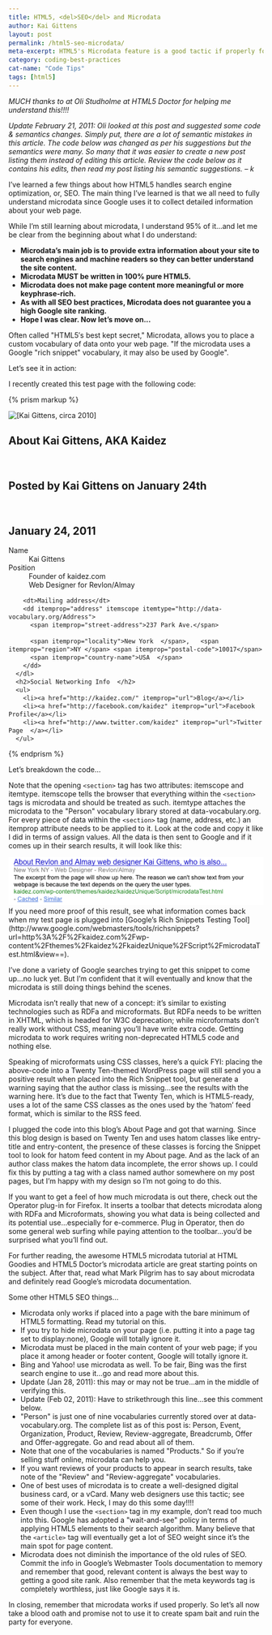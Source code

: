 ```yaml
---
title: HTML5, <del>SEO</del> and Microdata
author: Kai Gittens
layout: post
permalink: /html5-seo-microdata/
meta-excerpt: HTML5's Microdata feature is a good tactic if properly formatted
category: coding-best-practices
cat-name: "Code Tips"
tags: [html5]
---
```


*MUCH thanks to at Oli Studholme at HTML5 Doctor for helping me understand this!!!!*

*Update February 21, 2011: Oli looked at this post and suggested some code & semantics changes. Simply put, there are a lot of semantic mistakes in this article. The code below was changed as per his suggestions but the semantics were many. So many that it was easier to create a new post listing them instead of editing this article. Review the code below as it contains his edits, then read my post listing his semantic suggestions. – k*

I’ve learned a few things about how HTML5 handles search engine optimization, or, SEO. The main thing I’ve learned is that we all need to fully understand microdata since Google uses it to collect detailed information about your web page.

While I’m still learning about microdata, I understand 95% of it…and let me be clear from the beginning about what I do understand:

  * **Microdata’s main job is to provide extra information about your site to search engines and machine readers so they can better understand the site content.**
  * **Microdata MUST be written in 100% pure HTML5.**
  * **Microdata does not make page content more meaningful or more keyphrase-rich.**
  * **As with all SEO best practices, Microdata does not guarantee you a high Google site ranking.**
  * **Hope I was clear. Now let’s move on...**

Often called "HTML5′s best kept secret," Microdata, allows you to place a custom vocabulary of data onto your web page. "If the microdata uses a Google "rich snippet" vocabulary, it may also be used by Google".

Let’s see it in action:

I recently created this test page with the following code:

{% prism markup %}
<section itemscope itemtype="http://www.data-vocabulary.org/Person">

  <img itemprop="photo" class="me" width="80" height="80" src="http://en.gravatar.com/userimage/4528928/87cc8430c1f9a5c3b809cdde885f565a.jpg"  alt="[Kai Gittens, circa 2010]">

  <h1 class="entry-title">About Kai Gittens, AKA Kaidez</h1>
  <br />
  <h2>Posted by Kai Gittens  on January 24th</abbr></h2>
  <br />
  <h2 class="updated">January 24, 2011</time></h2>
      <dl>
        <dt>Name</dt>
        <dd itemprop="name">Kai Gittens</dd>
   <dt>Position</dt>
        <dd>
  <span itemprop="title">Founder</span> of <span itemprop="affiliation">kaidez.com</span></dd>
        <dd>
  <span itemprop="title">Web Designer for Revlon/Almay</span></dd>
    
        <dt>Mailing address</dt>
        <dd itemprop="address" itemscope itemtype="http://data-vocabulary.org/Address">
          <span itemprop="street-address">237 Park Ave.</span>

          <span itemprop="locality">New York  </span>,   <span itemprop="region">NY </span> <span itemprop="postal-code">10017</span>
          <span itemprop="country-name">USA  </span>
        </dd>
      </dl>
      <h2>Social Networking Info  </h2>
      <ul>
        <li><a href="http://kaidez.com/" itemprop="url">Blog</a></li>
        <li><a href="http://facebook.com/kaidez" itemprop="url">Facebook Profile</a></li>
        <li><a href="http://www.twitter.com/kaidez" itemprop="url">Twitter Page  </a></li>
      </ul>
  </section>
{% endprism %}
 
Let’s breakdown the code…

Note that the opening `<section>` tag has two attributes: itemscope and itemtype.
itemscope tells the browser that everything within the `<section>` tags is microdata and should be treated as such.
itemtype attaches the microdata to the "Person" vocabulary library stored at data-vocabulary.org.
For every piece of data within the `<section>` tag (name, address, etc.) an itemprop attribute needs to be applied to it. Look at the code and copy it like I did in terms of assign values.
All the data is then sent to Google and if it comes up in their search results, it will look like this:

<img src="../img/microdataSample.png" class="post-pic" />
If you need more proof of this result, see what information comes back when my test page is plugged into [Google’s Rich Snippets Testing Tool](http://www.google.com/webmasters/tools/richsnippets?url=http%3A%2F%2Fkaidez.com%2Fwp-content%2Fthemes%2Fkaidez%2FkaidezUnique%2FScript%2FmicrodataTest.html&view==).

I’ve done a variety of Google searches trying to get this snippet to come up…no luck yet. But I’m confident that it will eventually and know that the microdata is still doing things behind the scenes.

Microdata isn’t really that new of a concept: it’s similar to existing technologies such as RDFa and microformats. But RDFa needs to be written in XHTML, which is headed for W3C deprecation; while microformats don’t really work without CSS, meaning you’ll have write extra code. Getting microdata to work requires writing non-deprecated HTML5 code and nothing else.

Speaking of microformats using CSS classes, here’s a quick FYI: placing the above-code into a Twenty Ten-themed WordPress page will still send you a positive result when placed into the Rich Snippet tool, but generate a warning saying that the author class is missing…see the results with the warning here. It’s due to the fact that Twenty Ten, which is HTML5-ready, uses a lot of the same CSS classes as the ones used by the ‘hatom’ feed format, which is similar to the RSS feed.

I plugged the code into this blog’s About Page and got that warning. Since this blog design is based on Twenty Ten and uses hatom classes like entry-title and entry-content, the presence of these classes is forcing the Snippet tool to look for hatom feed content in my About page. And as the lack of an author class makes the hatom data incomplete, the error shows up. I could fix this by putting a tag with a class named author somewhere on my post pages, but I’m happy with my design so I’m not going to do this.

If you want to get a feel of how much microdata is out there, check out the Operator plug-in for Firefox. It inserts a toolbar that detects microdata along with RDFa and Microformats, showing you what data is being collected and its potential use…especially for e-commerce. Plug in Operator, then do some general web surfing while paying attention to the toolbar…you’d be surprised what you’ll find out.

For further reading, the awesome HTML5 microdata tutorial at HTML Goodies and HTML5 Doctor’s microdata article are great starting points on the subject. After that, read what Mark Pilgrim has to say about microdata and definitely read Google’s microdata documentation.

Some other HTML5 SEO things…

  * Microdata only works if placed into a page with the bare minimum of HTML5 formatting. Read my tutorial on this.
  * If you try to hide microdata on your page (i.e. putting it into a page tag set to display:none), Google will totally ignore it.
  * Microdata must be placed in the main content of your web page; if you place it among header or footer content, Google will totally ignore it.
  * Bing and Yahoo! use microdata as well. To be fair, Bing was the first search engine to use it…go and read more about this.
  * Update (Jan 28, 2011): this may or may not be true…am in the middle of verifying this.
  * Update (Feb 02, 2011): Have to strikethrough this line…see this comment below.
  * "Person" is just one of nine vocabularies currently stored over at data-vocabulary.org. The complete list as of this post is: Person, Event, Organization, Product, Review, Review-aggregate, Breadcrumb, Offer and Offer-aggregate. Go and read about all of them.
  * Note that one of the vocabularies is named "Products." So if you’re selling stuff online, microdata can help you.
  * If you want reviews of your products to appear in search results, take note of the "Review" and "Review-aggregate" vocabularies.
  * One of best uses of microdata is to create a well-designed digital business card, or a vCard. Many web designers use this tactic; see some of their work. Heck, I may do this some day!!!!
  * Even though I use the `<section>` tag in my example, don’t read too much into this. Google has adopted a "wait-and-see" policy in terms of applying HTML5 elements to their search algorithm. Many believe that the `<article>` tag will eventually get a lot of SEO weight since it’s the main spot for page content.
  * Microdata does not diminish the importance of the old rules of SEO. Commit the info in Google’s Webmaster Tools documentation to memory and remember that good, relevant content is always the best way to getting a good site rank. Also remember that the meta keywords tag is completely worthless, just like Google says it is.

In closing, remember that microdata works if used properly. So let’s all now take a blood oath and promise not to use it to create spam bait and ruin the party for everyone.